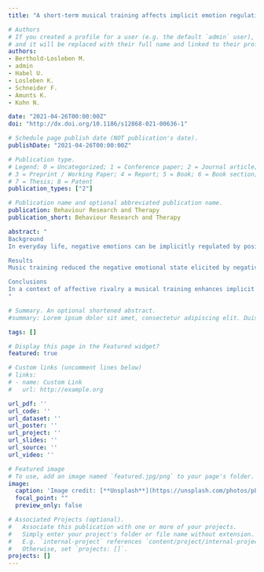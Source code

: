 ```yaml
---
title: "A short-term musical training affects implicit emotion regulation only in behaviour but not in brain activity"

# Authors
# If you created a profile for a user (e.g. the default `admin` user), write the username (folder name) here 
# and it will be replaced with their full name and linked to their profile.
authors:
- Berthold-Losleben M.
- admin
- Habel U.
- Losleben K.
- Schneider F.
- Amunts K.
- Kohn N.

date: "2021-04-26T00:00:00Z"
doi: "http://dx.doi.org/10.1186/s12868-021-00636-1"

# Schedule page publish date (NOT publication's date).
publishDate: "2021-04-26T00:00:00Z"

# Publication type.
# Legend: 0 = Uncategorized; 1 = Conference paper; 2 = Journal article;
# 3 = Preprint / Working Paper; 4 = Report; 5 = Book; 6 = Book section;
# 7 = Thesis; 8 = Patent
publication_types: ["2"]

# Publication name and optional abbreviated publication name.
publication: Behaviour Research and Therapy
publication_short: Behaviour Research and Therapy

abstract: "
Background
In everyday life, negative emotions can be implicitly regulated by positive stimuli, without any conscious cognitive engagement; however, the effects of such implicit regulation on mood and related neuro-mechanisms, remain poorly investigated in literature. Yet, improving implicit emotional regulation could reduce psychological burden and therefore be clinically relevant for treating psychiatric disorders with strong affective symptomatology.

Results
Music training reduced the negative emotional state elicited by negative odours. However, such change was not reflected at the brain level.

Conclusions
In a context of affective rivalry a musical training enhances implicit regulatory processes. Our findings offer a first base for future studies on implicit emotion regulation in clinical populations.
"

# Summary. An optional shortened abstract.
#summary: Lorem ipsum dolor sit amet, consectetur adipiscing elit. Duis posuere tellus ac convallis placerat. Proin tincidunt magna sed ex sollicitudin condimentum.

tags: []

# Display this page in the Featured widget?
featured: true

# Custom links (uncomment lines below)
# links:
# - name: Custom Link
#   url: http://example.org

url_pdf: ''
url_code: ''
url_dataset: ''
url_poster: ''
url_project: ''
url_slides: ''
url_source: ''
url_video: ''

# Featured image
# To use, add an image named `featured.jpg/png` to your page's folder. 
image:
  caption: 'Image credit: [**Unsplash**](https://unsplash.com/photos/pLCdAaMFLTE)'
  focal_point: ""
  preview_only: false

# Associated Projects (optional).
#   Associate this publication with one or more of your projects.
#   Simply enter your project's folder or file name without extension.
#   E.g. `internal-project` references `content/project/internal-project/index.md`.
#   Otherwise, set `projects: []`.
projects: []
---
```

